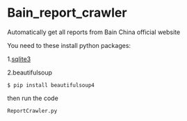 # Bain_report_crawler
Automatically get all reports from Bain China official website 

You need to these install python packages:

1.[sqlite3](https://www.sqlite.org/index.html)

2.beautifulsoup

```
$ pip install beautifulsoup4
```

then run the code
```
ReportCrawler.py
```
